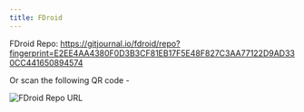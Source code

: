 ```yaml
---
title: FDroid
---
```


FDroid Repo: https://gitjournal.io/fdroid/repo?fingerprint=E2EE4AA4380F0D3B3CF81EB17F5E48F827C3AA77122D9AD330CC441650894574

Or scan the following QR code -

![FDroid Repo URL](/images/fdroid-repo.png)

